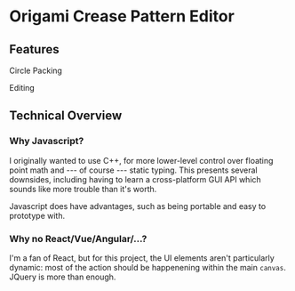 # Origami Crease Pattern Editor

## Features

Circle Packing

Editing

## Technical Overview

### Why Javascript?

I originally wanted to use C++, for more lower-level control over floating point math and --- of course --- static typing. This presents several downsides, including having to learn a cross-platform GUI API which sounds like more trouble than it's worth.

Javascript does have advantages, such as being portable and easy to prototype with.

### Why no React/Vue/Angular/...?

I'm a fan of React, but for this project, the UI elements aren't particularly dynamic: most of the action should be happenening within the main `canvas`. JQuery is more than enough.
